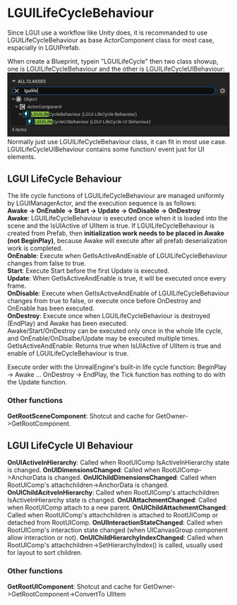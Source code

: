 # LGUILifeCycleBehaviour
Since LGUI use a workflow like Unity does, it is recommanded to use LGUILifeCycleBehaviour as base ActorComponent class for most case, espacially in LGUIPrefab.  

When create a Blueprint, typein "LGUILifeCycle" then two class showup, one is LGUILifeCycleBehaviour and the other is LGUILifeCycleUIBehaviour:  
![](./1.png)
Normally just use LGUILifeCycleBehaviour class, it can fit in most use case. LGUILifeCycleUIBehaviour contains some function/ event just for UI elements.  

## LGUI LifeCycle Behaviour
The life cycle functions of LGUILifeCycleBehaviour are managed uniformly by LGUIManagerActor, and the execution sequence is as follows:  
**Awake -> OnEnable -> Start -> Update -> OnDisable -> OnDestroy**  
**Awake**: LGUILifeCycleBehaviour is executed once when it is loaded into the scene and the IsUIActive of UIItem is true. If LGUILifeCycleBehaviour is created from Prefab, then **initialization work needs to be placed in Awake (not BeginPlay)**, because Awake will execute after all prefab deserialization work is completed.  
**OnEnable**: Execute when GetIsActiveAndEnable of LGUILifeCycleBehaviour changes from false to true.  
**Start**: Execute Start before the first Update is executed.  
**Update**: When GetIsActiveAndEnable is true, it will be executed once every frame.  
**OnDisable**: Execute when GetIsActiveAndEnable of LGUILifeCycleBehaviour changes from true to false, or execute once before OnDestroy and OnEnable has been executed.  
**OnDestroy**: Execute once when LGUILifeCycleBehaviour is destroyed (EndPlay) and Awake has been executed.  
Awake/Start/OnDestroy can be executed only once in the whole life cycle, and OnEnable/OnDisalbe/Update may be executed multiple times.  
GetIsActiveAndEnable: Returns true when IsUIActive of UIItem is true and enable of LGUILifeCycleBehaviour is true.  

Execute order with the UnrealEngine's built-in life cycle function: BeginPlay -> Awake ... OnDestroy -> EndPlay, the Tick function has nothing to do with the Update function.  

### Other functions
**GetRootSceneComponent**: Shotcut and cache for GetOwner->GetRootComponent.  

## LGUI LifeCycle UI Behaviour
**OnUIActiveInHierarchy**: Called when RootUIComp IsActiveInHierarchy state is changed.
**OnUIDimensionsChanged**: Called when RootUIComp->AnchorData is changed.
**OnUIChildDimensionsChanged**: Called when RootUIComp's attachchildren->AnchorData is changed.
**OnUIChildAcitveInHierarchy**: Called when RootUIComp's attachchildren IsActiveInHierarchy state is changed.
**OnUIAttachmentChanged**: Called when RootUIComp attach to a new parent.
**OnUIChildAttachmentChanged**: Called when RootUIComp's attachchildren is attached to RootUIComp or detached from RootUIComp.
**OnUIInteractionStateChanged**: Called when RootUIComp's interaction state changed (when UICanvasGroup component allow interaction or not).
**OnUIChildHierarchyIndexChanged**: Called when RootUIComp's attachchildren->SetHierarchyIndex() is called, usually used for layout to sort children.
### Other functions
**GetRootUIComponent**: Shotcut and cache for GetOwner->GetRootComponent->ConvertTo UIItem

